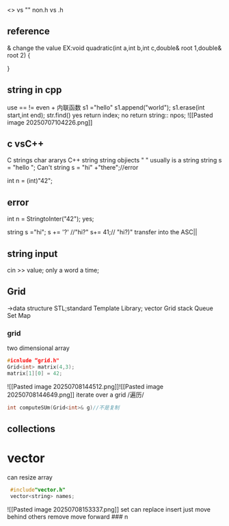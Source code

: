 <> vs ""
non.h vs .h
## reference
& change the value 
EX:void quadratic(int a,int b,int c,double& root 1,double& root 2)
{

}
## string in cpp
use == != even +
内联函数
s1 ="hello"
s1.append("world");
s1.erase(int start,int end);
str.find()
yes return index;
no return string:: npos;
![[Pasted image 20250707104226.png]]
## c vsC++
C strings char ararys
C++ string string objiects
"  " usually is a string
string s = "hello ";
Can't string s = "hi" +"there";//error

int n = (int)"42";
## error
int n = StringtoInter("42");
yes;

string s ="hi";
s += '?' //"hi?"
s+= 41;// "hi?)" transfer into the ASC||

## string input
cin >> value; only a word a time;

## Grid
->data structure
STL;standard Template Library;
vector Grid stack Queue Set Map
### grid
two dimensional array

```c++
#icnlude “grid.h"
Grid<int> matrix(4,3);
matrix[1][0] = 42;

```


![[Pasted image 20250708144512.png]]![[Pasted image 20250708144649.png]]
iterate over a grid /遍历/
```c++
int computeSUm(Grid<int>& g)//不是复制
```
 
 ## collections
 # vector 
  can resize array
 ```c++
  #include"vector.h"
  vector<string> names;
```
 ![[Pasted image 20250708153337.png]]
  set can replace
  insert just move behind others
  remove move forward ### n
 
 
